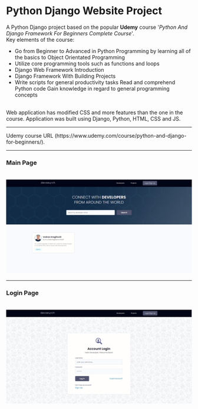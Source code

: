 # Python Django Website Project
A Python Django project based on the popular **Udemy** course '*Python And Django Framework For Beginners Complete Course*'.
<br>
Key elements of the course:
<ul> 
    <li>
    Go from Beginner to Advanced in Python Programming by learning all of the basics to Object Orientated Programming
    </li>
    <li>
    Utilize core programming tools such as functions and loops
    </li>
    <li>
    Django Web Framework Introduction
    </li>
    <li>
    Django Framework With Building Projects
    </li>
    <li>
    Write scripts for general productivity tasks Read and comprehend Python code Gain knowledge in regard to general programming concepts
    </li>
</ul>
<br>Web application has modified CSS and more features than the one in the course. Application was built using Django, Python, HTML, CSS and JS.<br>
<hr>
Udemy course URL (https://www.udemy.com/course/python-and-django-for-beginners/).
<hr>
<h3>Main Page</hr>
<br><br>
<p><img src="static/images/main_page.jpg" style="max-width: 100%;"> </p>
<hr>
<h3>Login Page</hr>
<br><br>
<p><img src="static/images/login_page.png" style="max-width: 100%;"> </p>

